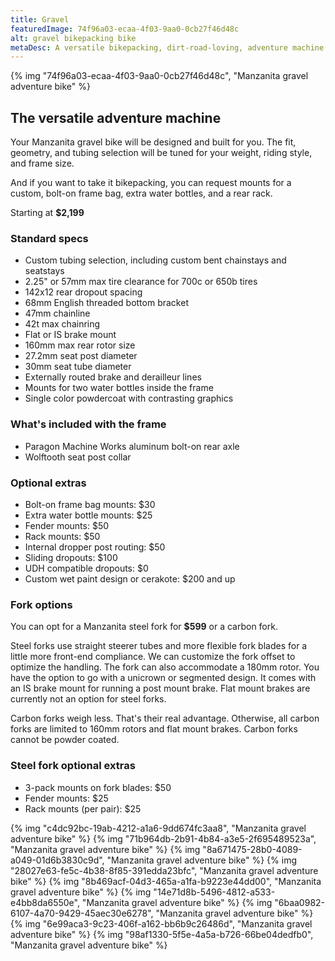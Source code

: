 ```yaml
---
title: Gravel
featuredImage: 74f96a03-ecaa-4f03-9aa0-0cb27f46d48c
alt: gravel bikepacking bike
metaDesc: A versatile bikepacking, dirt-road-loving, adventure machine.
---
```


{% img "74f96a03-ecaa-4f03-9aa0-0cb27f46d48c", "Manzanita gravel adventure bike" %}

## The versatile adventure machine

Your Manzanita gravel bike will be designed and built for you. The fit, geometry, and tubing selection will be tuned for your weight, riding style, and frame size.

And if you want to take it bikepacking, you can request mounts for a custom, bolt-on frame bag, extra water bottles, and a rear rack.

Starting at **$2,199**

### Standard specs

- Custom tubing selection, including custom bent chainstays and seatstays
- 2.25" or 57mm max tire clearance for 700c or 650b tires
- 142x12 rear dropout spacing
- 68mm English threaded bottom bracket
- 47mm chainline
- 42t max chainring
- Flat or IS brake mount
- 160mm max rear rotor size
- 27.2mm seat post diameter
- 30mm seat tube diameter
- Externally routed brake and derailleur lines
- Mounts for two water bottles inside the frame
- Single color powdercoat with contrasting graphics

### What's included with the frame

- Paragon Machine Works aluminum bolt-on rear axle
- Wolftooth seat post collar

### Optional extras

- Bolt-on frame bag mounts: $30
- Extra water bottle mounts: $25
- Fender mounts: $50
- Rack mounts: $50
- Internal dropper post routing: $50
- Sliding dropouts: $100
- UDH compatible dropouts: $0
- Custom wet paint design or cerakote: $200 and up


### Fork options

You can opt for a Manzanita steel fork for **$599** or a carbon fork.

Steel forks use straight steerer tubes and more flexible fork blades for a little more front-end compliance. We can customize the fork offset to optimize the handling. The fork can also accommodate a 180mm rotor. You have the option to go with a unicrown or segmented design. It comes with an IS brake mount for running a post mount brake. Flat mount brakes are currently not an option for steel forks.

Carbon forks weigh less. That's their real advantage. Otherwise, all carbon forks are limited to 160mm rotors and flat mount brakes. Carbon forks cannot be powder coated.

### Steel fork optional extras

- 3-pack mounts on fork blades: $50
- Fender mounts: $25
- Rack mounts (per pair): $25

{% img "c4dc92bc-19ab-4212-a1a6-9dd674fc3aa8", "Manzanita gravel adventure bike" %}
{% img "71b964db-2b91-4b84-a3e5-2f695489523a", "Manzanita gravel adventure bike" %}
{% img "8a671475-28b0-4089-a049-01d6b3830c9d", "Manzanita gravel adventure bike" %}
{% img "28027e63-fe5c-4b38-8f85-391edda23bfc", "Manzanita gravel adventure bike" %}
{% img "8b469acf-04d3-465a-a1fa-b9223e44dd00", "Manzanita gravel adventure bike" %}
{% img "14e71d8b-5496-4812-a533-e4bb8da6550e", "Manzanita gravel adventure bike" %}
{% img "6baa0982-6107-4a70-9429-45aec30e6278", "Manzanita gravel adventure bike" %}
{% img "6e99aca3-9c23-406f-a162-bb6b9c26486d", "Manzanita gravel adventure bike" %}
{% img "98af1330-5f5e-4a5a-b726-66be04dedfb0", "Manzanita gravel adventure bike" %}












